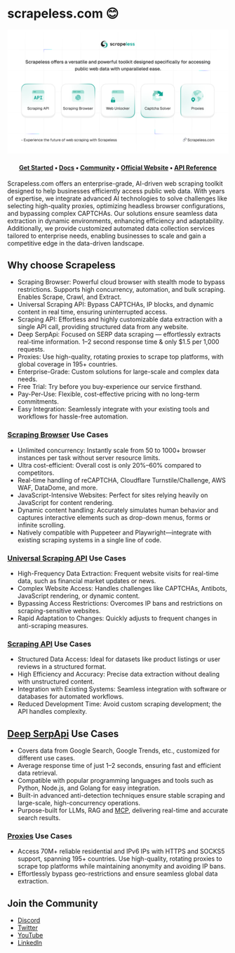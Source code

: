 # scrapeless.com 😊

<picture>
  <source media="(prefers-color-scheme: dark)" srcset="images/scrapeless-dark.png">
  <source media="(prefers-color-scheme: light)" srcset="images/scrapeless-light.png">
  <img alt="Scrapeless" src="images/scrapeless-light.png">
</picture>
<h4 align="center">
  <b><a href="https://app.scrapeless.com/passport/login?utm_source=github&utm_medium=banner&utm_campaign=official">Get Started</a></b>
  •
  <a href="https://docs.scrapeless.com/en/overview/?utm_source=github&utm_medium=banner&utm_campaign=official">Docs</a>
  •
  <a href="https://discord.com/invite/xBcTfGPjCQ">Community</a>
  •
  <a href="https://www.scrapeless.com/en/?utm_source=github&utm_medium=banner&utm_campaign=official?utm_source=github&utm_medium=banner&utm_campaign=official">Official Website</a>
  •
  <a href="https://apidocs.scrapeless.com/">API Reference</a>
  </h4>

Scrapeless.com offers an enterprise-grade, AI-driven web scraping toolkit designed to help businesses efficiently access public web data. With years of expertise, we integrate advanced AI technologies to solve challenges like selecting high-quality proxies, optimizing headless browser configurations, and bypassing complex CAPTCHAs. Our solutions ensure seamless data extraction in dynamic environments, enhancing efficiency and adaptability. Additionally, we provide customized automated data collection services tailored to enterprise needs, enabling businesses to scale and gain a competitive edge in the data-driven landscape.

## Why choose Scrapeless

- Scraping Browser: Powerful cloud browser with stealth mode to bypass restrictions. Supports high concurrency, automation, and bulk scraping. Enables Scrape, Crawl, and Extract.
- Universal Scraping API: Bypass CAPTCHAs, IP blocks, and dynamic content in real time, ensuring uninterrupted access.
- Scraping API: Effortless and highly customizable data extraction with a single API call, providing structured data from any website.
- Deep SerpApi: Focused on SERP data scraping — effortlessly extracts real-time information. 1–2 second response time & only $1.5 per 1,000 requests.
- Proxies: Use high-quality, rotating proxies to scrape top platforms, with global coverage in 195+ countries.
- Enterprise-Grade: Custom solutions for large-scale and complex data needs.
- Free Trial: Try before you buy-experience our service firsthand.
- Pay-Per-Use: Flexible, cost-effective pricing with no long-term commitments.
- Easy Integration: Seamlessly integrate with your existing tools and workflows for hassle-free automation.

### [Scraping Browser](https://www.scrapeless.com/en/product/scraping-browser) Use Cases

- Unlimited concurrency: Instantly scale from 50 to 1000+ browser instances per task without server resource limits.
- Ultra cost-efficient: Overall cost is only 20%–60% compared to competitors.
- Real-time handling of reCAPTCHA, Cloudflare Turnstile/Challenge, AWS WAF, DataDome, and more.
- JavaScript-Intensive Websites: Perfect for sites relying heavily on JavaScript for content rendering.
- Dynamic content handling: Accurately simulates human behavior and captures interactive elements such as drop-down menus, forms or infinite scrolling.
- Natively compatible with Puppeteer and Playwright—integrate with existing scraping systems in a single line of code.

### [Universal Scraping API](https://www.scrapeless.com/en/product/universal-scraping-api) Use Cases

- High-Frequency Data Extraction: Frequent website visits for real-time data, such as financial market updates or news.
- Complex Website Access: Handles challenges like CAPTCHAs, Antibots, JavaScript rendering, or dynamic content.
- Bypassing Access Restrictions: Overcomes IP bans and restrictions on scraping-sensitive websites.
- Rapid Adaptation to Changes: Quickly adjusts to frequent changes in anti-scraping measures.

### [Scraping API](https://www.scrapeless.com/en/product/scraping-api) Use Cases

- Structured Data Access: Ideal for datasets like product listings or user reviews in a structured format.
- High Efficiency and Accuracy: Precise data extraction without dealing with unstructured content.
- Integration with Existing Systems: Seamless integration with software or databases for automated workflows.
- Reduced Development Time: Avoid custom scraping development; the API handles complexity.

## **[Deep SerpApi](https://www.scrapeless.com/en/product/deep-serp-api) Use Cases**

- Covers data from Google Search, Google Trends, etc., customized for different use cases.
- Average response time of just 1–2 seconds, ensuring fast and efficient data retrieval.
- Compatible with popular programming languages and tools such as Python, Node.js, and Golang for easy integration.
- Built-in advanced anti-detection techniques ensure stable scraping and large-scale, high-concurrency operations.
- Purpose-built for LLMs, RAG and [MCP](https://github.com/scrapeless-ai/scrapeless-mcp-server), delivering real-time and accurate search results.

### [Proxies](https://www.scrapeless.com/en/product/proxies) Use Cases

- Access 70M+ reliable residential and IPv6 IPs with HTTPS and SOCKS5 support, spanning 195+ countries. Use high-quality, rotating proxies to scrape top platforms while maintaining anonymity and avoiding IP bans.
- Effortlessly bypass geo-restrictions and ensure seamless global data extraction.

## Join the Community

- [Discord](https://backend.scrapeless.com/app/api/v1/public/links/discord)
- [Twitter](https://backend.scrapeless.com/app/api/v1/public/links/twitter)
- [YouTube](https://backend.scrapeless.com/app/api/v1/public/links/youtube)
- [Linkedln](https://backend.scrapeless.com/app/api/v1/public/links/linkedin)
